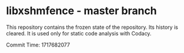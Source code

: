 # libxshmfence - master branch

This repository contains the frozen state of the repository.
Its history is cleared. It is used only for static code
analysis with Codacy.

Commit Time: 1717682077